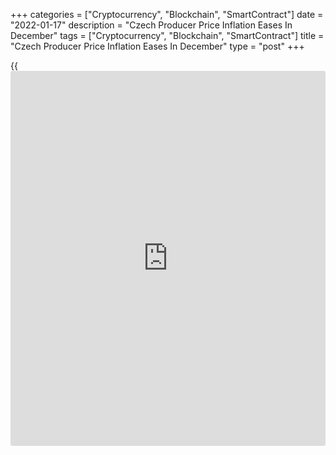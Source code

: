 +++
categories = ["Cryptocurrency", "Blockchain", "SmartContract"]
date = "2022-01-17"
description = "Czech Producer Price Inflation Eases In December"
tags = ["Cryptocurrency", "Blockchain", "SmartContract"]
title = "Czech Producer Price Inflation Eases In December"
type = "post"
+++

{{<iframe id="large-banner" src="https://www.bounty.group/#slide=4.0" width="100%" height="600" scrolling="no" style="border: 0px solid rgb(216, 221, 230); border-radius: 3px;">}}

Czech's producer prices increased at a softer pace in December, figures
from the Czech Statistical Office showed on Monday.

The industrial producer price index grew 13.2 year-on-year in December,
after a 13.5 percent rose in November. Economists had expected a 13.9
percent increase.

Prices for manufacturing products cost increased 14.7 percent yearly in
December and those for mining and quarrying rose 14.6 percent.

Prices for water supply gained 5.9 percent and electricity, gas, steam
and air conditioning gained by 7.1 percent.

Among the main industrial grouping, prices for intermediate goods rose
22.3 percent and those of energy increased 18.5 percent.

On a monthly basis, producer prices fell 0.1 percent in December.
Economists had expected a 0.5 percent rise.

For comments and feedback [contact](https://www.playgroundfx.com/contact/): editorial@rtt[news](https://www.letsplayfx.com/blog/forex-news-website/).com

[Economic News][1]

 **What parts of the world are seeing the best (and worst) economic
performances lately? Click[here][2] to check out our [Econ Scorecard][2]
and find out! See up-to-the-moment [ranking](https://www.playgroundfx.com/blog/crypto-exchange-ranking/)s for the best and worst
performers in [GDP][3], [unemployment rate][4], [inflation][5] and much
more.**

   1. www.rtt[news](https://www.letsplayfx.com/blog/forex-news-website/).com/Content/EconomicNews.aspx
   2. www.rtt[news](https://www.letsplayfx.com/blog/forex-news-website/).com/economic-scorecard/world-rank/unemployment-rate/highest-performance.aspx
   3. www.rtt[news](https://www.letsplayfx.com/blog/forex-news-website/).com/economic-scorecard/world-rank/GDP/highest-performance.aspx
   4. www.rtt[news](https://www.letsplayfx.com/blog/forex-news-website/).com/economic-scorecard/world-rank/unemployment-rate/lowest-performance.aspx
   5. www.rtt[news](https://www.letsplayfx.com/blog/forex-news-website/).com/economic-scorecard/world-rank/CPI/highest-performance.aspx